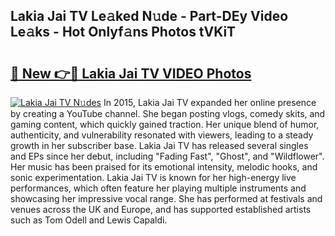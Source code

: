 ## Lakia Jai TV Le𝚊ked N𝚞de - Part-DEy Video Le𝚊ks - Hot Onlyf𝚊ns Photos tVKiT

# <h2><a href="http://ac32982.deff.icu/?id=Lakia+Jai+TV">🔗 New 👉🔴 Lakia Jai TV VIDEO Photos</a></h2>

[![Lakia Jai TV N𝚞des](https://i.imgur.com/rIISA9y.gif)](http://ac32982.deff.icu/?id=Lakia+Jai+TV)
In 2015, Lakia Jai TV expanded her online presence by creating a YouTube channel. She began posting vlogs, comedy skits, and gaming content, which quickly gained traction. Her unique blend of humor, authenticity, and vulnerability resonated with viewers, leading to a steady growth in her subscriber base. Lakia Jai TV has released several singles and EPs since her debut, including "Fading Fast", "Ghost", and "Wildflower". Her music has been praised for its emotional intensity, melodic hooks, and sonic experimentation. Lakia Jai TV is known for her high-energy live performances, which often feature her playing multiple instruments and showcasing her impressive vocal range. She has performed at festivals and venues across the UK and Europe, and has supported established artists such as Tom Odell and Lewis Capaldi.
